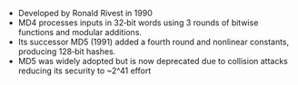 - Developed by Ronald Rivest in 1990
- MD4 processes inputs in 32‑bit words using 3 rounds of bitwise functions and modular additions.
- Its successor MD5 (1991) added a fourth round and nonlinear constants, producing 128‑bit hashes.
- MD5 was widely adopted but is now deprecated due to collision attacks reducing its security to ~2^41 effort